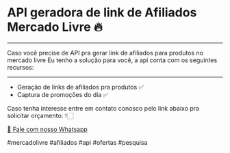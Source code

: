 # API geradora de link de Afiliados Mercado Livre 🔥

****************************************************************************************

Caso você precise de API pra gerar link de afiliados para produtos no mercado livre
Eu tenho a solução para você, a api conta com os seguintes recursos:

****************************************************************************************

- Geração de links de afiliados pra produtos ✅
- Captura de promoções do dia ✅

Caso tenha interesse entre em contato conosco pelo link abaixo pra solicitar orçamento: 👇🏻

[📲 Fale com nosso Whatsapp](https://bit.ly/ml-api-afiliados)

#mercadolivre #afiliados #api #ofertas #pesquisa 
